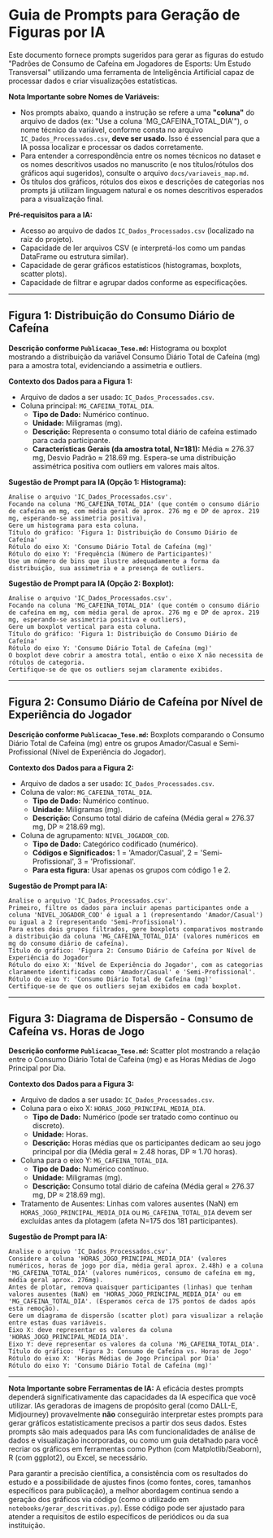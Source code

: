 # Guia de Prompts para Geração de Figuras por IA

Este documento fornece prompts sugeridos para gerar as figuras do estudo "Padrões de Consumo de Cafeína em Jogadores de Esports: Um Estudo Transversal" utilizando uma ferramenta de Inteligência Artificial capaz de processar dados e criar visualizações estatísticas.

**Nota Importante sobre Nomes de Variáveis:**
*   Nos prompts abaixo, quando a instrução se refere a uma **"coluna"** do arquivo de dados (ex: "Use a coluna 'MG_CAFEINA_TOTAL_DIA'"), o nome técnico da variável, conforme consta no arquivo `IC_Dados_Processados.csv`, **deve ser usado**. Isso é essencial para que a IA possa localizar e processar os dados corretamente.
*   Para entender a correspondência entre os nomes técnicos no dataset e os nomes descritivos usados no manuscrito (e nos títulos/rótulos dos gráficos aqui sugeridos), consulte o arquivo `docs/variaveis_map.md`.
*   Os títulos dos gráficos, rótulos dos eixos e descrições de categorias nos prompts já utilizam linguagem natural e os nomes descritivos esperados para a visualização final.

**Pré-requisitos para a IA:**
*   Acesso ao arquivo de dados `IC_Dados_Processados.csv` (localizado na raiz do projeto).
*   Capacidade de ler arquivos CSV (e interpretá-los como um pandas DataFrame ou estrutura similar).
*   Capacidade de gerar gráficos estatísticos (histogramas, boxplots, scatter plots).
*   Capacidade de filtrar e agrupar dados conforme as especificações.

---

## Figura 1: Distribuição do Consumo Diário de Cafeína

**Descrição conforme `Publicacao_Tese.md`:** Histograma ou boxplot mostrando a distribuição da variável Consumo Diário Total de Cafeína (mg) para a amostra total, evidenciando a assimetria e outliers.

**Contexto dos Dados para a Figura 1:**
*   Arquivo de dados a ser usado: `IC_Dados_Processados.csv`.
*   Coluna principal: `MG_CAFEINA_TOTAL_DIA`.
    *   **Tipo de Dado:** Numérico contínuo.
    *   **Unidade:** Miligramas (mg).
    *   **Descrição:** Representa o consumo total diário de cafeína estimado para cada participante.
    *   **Características Gerais (da amostra total, N=181):** Média ≈ 276.37 mg, Desvio Padrão ≈ 218.69 mg. Espera-se uma distribuição assimétrica positiva com outliers em valores mais altos.

**Sugestão de Prompt para IA (Opção 1: Histograma):**
```
Analise o arquivo 'IC_Dados_Processados.csv'.
Focando na coluna 'MG_CAFEINA_TOTAL_DIA' (que contém o consumo diário de cafeína em mg, com média geral de aprox. 276 mg e DP de aprox. 219 mg, esperando-se assimetria positiva),
Gere um histograma para esta coluna.
Título do gráfico: 'Figura 1: Distribuição do Consumo Diário de Cafeína'
Rótulo do eixo X: 'Consumo Diário Total de Cafeína (mg)'
Rótulo do eixo Y: 'Frequência (Número de Participantes)'
Use um número de bins que ilustre adequadamente a forma da distribuição, sua assimetria e a presença de outliers.
```

**Sugestão de Prompt para IA (Opção 2: Boxplot):**
```
Analise o arquivo 'IC_Dados_Processados.csv'.
Focando na coluna 'MG_CAFEINA_TOTAL_DIA' (que contém o consumo diário de cafeína em mg, com média geral de aprox. 276 mg e DP de aprox. 219 mg, esperando-se assimetria positiva e outliers),
Gere um boxplot vertical para esta coluna.
Título do gráfico: 'Figura 1: Distribuição do Consumo Diário de Cafeína'
Rótulo do eixo Y: 'Consumo Diário Total de Cafeína (mg)'
O boxplot deve cobrir a amostra total, então o eixo X não necessita de rótulos de categoria.
Certifique-se de que os outliers sejam claramente exibidos.
```

---

## Figura 2: Consumo Diário de Cafeína por Nível de Experiência do Jogador

**Descrição conforme `Publicacao_Tese.md`:** Boxplots comparando o Consumo Diário Total de Cafeína (mg) entre os grupos Amador/Casual e Semi-Profissional (Nível de Experiência do Jogador).

**Contexto dos Dados para a Figura 2:**
*   Arquivo de dados a ser usado: `IC_Dados_Processados.csv`.
*   Coluna de valor: `MG_CAFEINA_TOTAL_DIA`.
    *   **Tipo de Dado:** Numérico contínuo.
    *   **Unidade:** Miligramas (mg).
    *   **Descrição:** Consumo total diário de cafeína (Média geral ≈ 276.37 mg, DP ≈ 218.69 mg).
*   Coluna de agrupamento: `NIVEL_JOGADOR_COD`.
    *   **Tipo de Dado:** Categórico codificado (numérico).
    *   **Códigos e Significados:** 1 = 'Amador/Casual', 2 = 'Semi-Profissional', 3 = 'Profissional'.
    *   **Para esta figura:** Usar apenas os grupos com código 1 e 2.

**Sugestão de Prompt para IA:**
```
Analise o arquivo 'IC_Dados_Processados.csv'.
Primeiro, filtre os dados para incluir apenas participantes onde a coluna 'NIVEL_JOGADOR_COD' é igual a 1 (representando 'Amador/Casual') ou igual a 2 (representando 'Semi-Profissional').
Para estes dois grupos filtrados, gere boxplots comparativos mostrando a distribuição da coluna 'MG_CAFEINA_TOTAL_DIA' (valores numéricos em mg do consumo diário de cafeína).
Título do gráfico: 'Figura 2: Consumo Diário de Cafeína por Nível de Experiência do Jogador'
Rótulo do eixo X: 'Nível de Experiência do Jogador', com as categorias claramente identificadas como 'Amador/Casual' e 'Semi-Profissional'.
Rótulo do eixo Y: 'Consumo Diário Total de Cafeína (mg)'
Certifique-se de que os outliers sejam exibidos em cada boxplot.
```

---

## Figura 3: Diagrama de Dispersão - Consumo de Cafeína vs. Horas de Jogo

**Descrição conforme `Publicacao_Tese.md`:** Scatter plot mostrando a relação entre o Consumo Diário Total de Cafeína (mg) e as Horas Médias de Jogo Principal por Dia.

**Contexto dos Dados para a Figura 3:**
*   Arquivo de dados a ser usado: `IC_Dados_Processados.csv`.
*   Coluna para o eixo X: `HORAS_JOGO_PRINCIPAL_MEDIA_DIA`.
    *   **Tipo de Dado:** Numérico (pode ser tratado como contínuo ou discreto).
    *   **Unidade:** Horas.
    *   **Descrição:** Horas médias que os participantes dedicam ao seu jogo principal por dia (Média geral ≈ 2.48 horas, DP ≈ 1.70 horas).
*   Coluna para o eixo Y: `MG_CAFEINA_TOTAL_DIA`.
    *   **Tipo de Dado:** Numérico contínuo.
    *   **Unidade:** Miligramas (mg).
    *   **Descrição:** Consumo total diário de cafeína (Média geral ≈ 276.37 mg, DP ≈ 218.69 mg).
*   Tratamento de Ausentes: Linhas com valores ausentes (NaN) em `HORAS_JOGO_PRINCIPAL_MEDIA_DIA` ou `MG_CAFEINA_TOTAL_DIA` devem ser excluídas antes da plotagem (afeta N=175 dos 181 participantes).

**Sugestão de Prompt para IA:**
```
Analise o arquivo 'IC_Dados_Processados.csv'.
Considere a coluna 'HORAS_JOGO_PRINCIPAL_MEDIA_DIA' (valores numéricos, horas de jogo por dia, média geral aprox. 2.48h) e a coluna 'MG_CAFEINA_TOTAL_DIA' (valores numéricos, consumo de cafeína em mg, média geral aprox. 276mg).
Antes de plotar, remova quaisquer participantes (linhas) que tenham valores ausentes (NaN) em 'HORAS_JOGO_PRINCIPAL_MEDIA_DIA' ou em 'MG_CAFEINA_TOTAL_DIA'. (Esperamos cerca de 175 pontos de dados após esta remoção).
Gere um diagrama de dispersão (scatter plot) para visualizar a relação entre estas duas variáveis.
Eixo X: deve representar os valores da coluna 'HORAS_JOGO_PRINCIPAL_MEDIA_DIA'.
Eixo Y: deve representar os valores da coluna 'MG_CAFEINA_TOTAL_DIA'.
Título do gráfico: 'Figura 3: Consumo de Cafeína vs. Horas de Jogo'
Rótulo do eixo X: 'Horas Médias de Jogo Principal por Dia'
Rótulo do eixo Y: 'Consumo Diário Total de Cafeína (mg)'
```

---

**Nota Importante sobre Ferramentas de IA:**
A eficácia destes prompts dependerá significativamente das capacidades da IA específica que você utilizar. IAs geradoras de imagens de propósito geral (como DALL-E, Midjourney) provavelmente **não** conseguirão interpretar estes prompts para gerar gráficos estatisticamente precisos a partir dos seus dados. Estes prompts são mais adequados para IAs com funcionalidades de análise de dados e visualização incorporadas, ou como um guia detalhado para você recriar os gráficos em ferramentas como Python (com Matplotlib/Seaborn), R (com ggplot2), ou Excel, se necessário.

Para garantir a precisão científica, a consistência com os resultados do estudo e a possibilidade de ajustes finos (como fontes, cores, tamanhos específicos para publicação), a melhor abordagem continua sendo a geração dos gráficos via código (como o utilizado em `notebooks/gerar_descritivas.py`). Esse código pode ser ajustado para atender a requisitos de estilo específicos de periódicos ou da sua instituição. 